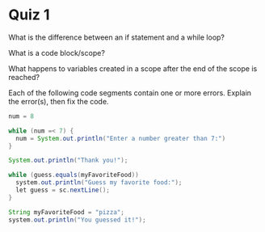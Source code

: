 # Quiz 1

What is the difference between an if statement and a while loop?

What is a code block/scope?

What happens to variables created in a scope after the end of the scope is reached?

Each of the following code segments contain one or more errors. Explain the error(s), then fix the code.

```java
num = 8

while (num =< 7) {
  num = System.out.println("Enter a number greater than 7:")
}

System.out.println("Thank you!");
```

```java
while (guess.equals(myFavoriteFood))
  system.out.println("Guess my favorite food:");
  let guess = sc.nextLine();
}

String myFavoriteFood = "pizza";
system.out.println("You guessed it!");
```
